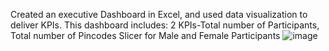 Created an executive Dashboard in Excel, and used data visualization to deliver KPIs.
This dashboard includes:
2 KPIs-Total number of Participants, Total number of Pincodes
Slicer for Male and Female Participants
![image](https://github.com/user-attachments/assets/8cd2e8ef-84d7-4d25-bf45-051622a95ba3)
